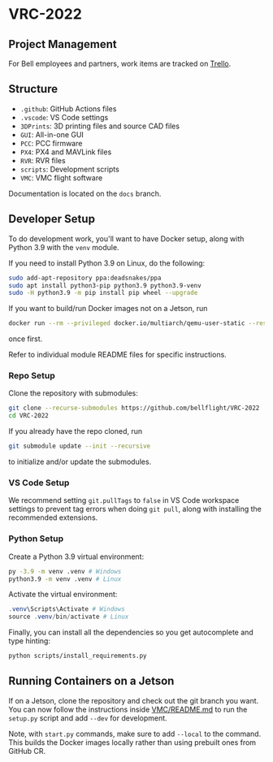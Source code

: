 # VRC-2022

## Project Management

For Bell employees and partners, work items are tracked on [Trello](https://trello.com/bellvrc).

## Structure

- `.github`: GitHub Actions files
- `.vscode`: VS Code settings
- `3DPrints`: 3D printing files and source CAD files
- `GUI`: All-in-one GUI
- `PCC`: PCC firmware
- `PX4`: PX4 and MAVLink files
- `RVR`: RVR files
- `scripts`: Development scripts
- `VMC`: VMC flight software

Documentation is located on the `docs` branch.

## Developer Setup

To do development work, you'll want to have Docker setup, along with Python 3.9
with the `venv` module.

If you need to install Python 3.9 on Linux, do the following:

```bash
sudo add-apt-repository ppa:deadsnakes/ppa
sudo apt install python3-pip python3.9 python3.9-venv
sudo -H python3.9 -m pip install pip wheel --upgrade
```

If you want to build/run Docker images not on a Jetson, run

```bash
docker run --rm --privileged docker.io/multiarch/qemu-user-static --reset -p yes
```

once first.

Refer to individual module README files for specific instructions.

### Repo Setup

Clone the repository with submodules:

```bash
git clone --recurse-submodules https://github.com/bellflight/VRC-2022
cd VRC-2022
```

If you already have the repo cloned, run

```bash
git submodule update --init --recursive
```

to initialize and/or update the submodules.

### VS Code Setup

We recommend setting `git.pullTags` to `false` in VS Code workspace settings
to prevent tag errors when doing `git pull`, along with installing the
recommended extensions.

### Python Setup

Create a Python 3.9 virtual environment:

```bash
py -3.9 -m venv .venv # Windows
python3.9 -m venv .venv # Linux
```

Activate the virtual environment:

```powershell
.venv\Scripts\Activate # Windows
source .venv/bin/activate # Linux
```

Finally, you can install all the dependencies so you get autocomplete and type hinting:

```bash
python scripts/install_requirements.py
```

## Running Containers on a Jetson

If on a Jetson, clone the repository and check out the git branch you want.
You can now follow the instructions inside
[VMC/README.md](VMC/README.md) to run the `setup.py`
script and add `--dev` for development.

Note, with `start.py` commands, make sure to add `--local` to the command.
This builds the Docker images locally rather than using prebuilt ones from GitHub CR.
